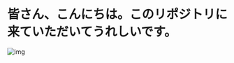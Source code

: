 # 皆さん、こんにちは。このリポジトリに来ていただいてうれしいです。
![img](https://preview.redd.it/4k-anime-wallpapers-v0-qrqk3cv5tepc1.jpg?width=1080&crop=smart&auto=webp&s=6945bea8b0a4e1e3bf9ff9d1127378e5a0c430cd)


<!--
**AbdielCC/AbdielCC** is a ✨ _special_ ✨ repository because its `README.md` (this file) appears on your GitHub profile.

Here are some ideas to get you started:

- 🔭 I’m currently working on ...
- 🌱 I’m currently learning ...
- 👯 I’m looking to collaborate on ...
- 🤔 I’m looking for help with ...
- 💬 Ask me about ...
- 📫 How to reach me: ...
- 😄 Pronouns: ...
- ⚡ Fun fact: ...
-->
